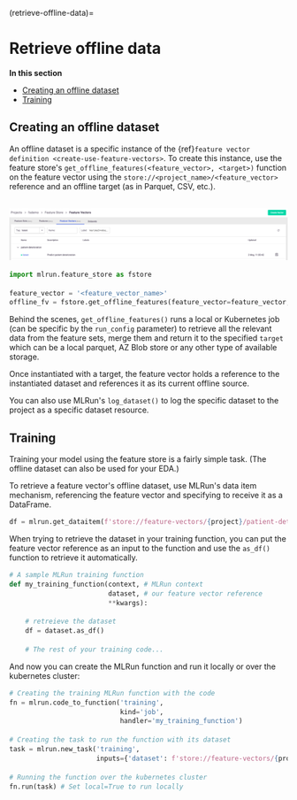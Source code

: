(retrieve-offline-data)=
# Retrieve offline data

**In this section**
- [Creating an offline dataset](#creating-an-offline-dataset)
- [Training](#training)

## Creating an offline dataset

An offline dataset is a specific instance of the {ref}`feature vector definition <create-use-feature-vectors>`. To create this instance, use the feature store's 
`get_offline_features(<feature_vector>, <target>)` function on the feature vector using the `store://<project_name>/<feature_vector>` 
reference and an offline target (as in Parquet, CSV, etc.).

<br><img src="../_static/images/mlrun-feature-vector-ui.png" alt="feature-store-vector-ui" width="800"/><br>

```python
import mlrun.feature_store as fstore

feature_vector = '<feature_vector_name>'
offline_fv = fstore.get_offline_features(feature_vector=feature_vector, target=ParquetTarget())
```

Behind the scenes, `get_offline_features()` runs a local or Kubernetes job (can be specific by the `run_config` parameter) to retrieve 
all the relevant data from the feature sets, merge them and return it to the specified `target` which can be a local parquet, 
AZ Blob store or any other type of available storage.

Once instantiated with a target, the feature vector holds a reference to the instantiated dataset and references it as its current offline source.

You can also use MLRun's `log_dataset()` to log the specific dataset to the project as a specific dataset resource.

## Training

Training your model using the feature store is a fairly simple task. (The offline dataset can also be used for your EDA.)

To retrieve a feature vector's offline dataset, use MLRun's data item mechanism, referencing the feature vector and 
specifying to receive it as a DataFrame.

```python
df = mlrun.get_dataitem(f'store://feature-vectors/{project}/patient-deterioration').as_df()
```

When trying to retrieve the dataset in your training function, you can put the feature vector reference as an input to 
the function and use the `as_df()` function to retrieve it automatically.

```python
# A sample MLRun training function
def my_training_function(context, # MLRun context
                         dataset, # our feature vector reference
                         **kwargs):
    
    # retreieve the dataset
    df = dataset.as_df()

    # The rest of your training code...
```

And now you can create the MLRun function and run it locally or over the kubernetes cluster:

```python
# Creating the training MLRun function with the code
fn = mlrun.code_to_function('training', 
                            kind='job',
                            handler='my_training_function')

# Creating the task to run the function with its dataset
task = mlrun.new_task('training', 
                      inputs={'dataset': f'store://feature-vectors/{project}/{feature_vector_name}'}) # The feature vector is given as an input to the function

# Running the function over the kubernetes cluster
fn.run(task) # Set local=True to run locally
```